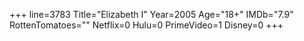 +++
line=3783
Title="Elizabeth I"
Year=2005
Age="18+"
IMDb="7.9"
RottenTomatoes=""
Netflix=0
Hulu=0
PrimeVideo=1
Disney=0
+++

